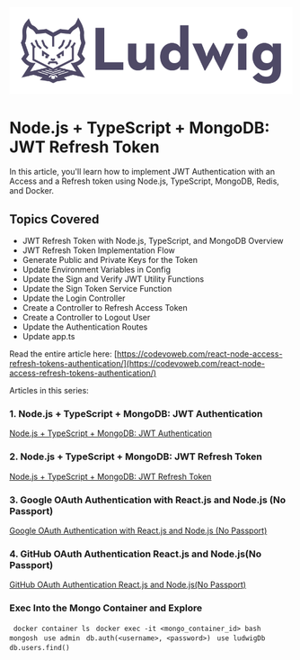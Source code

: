 <img src="/frontend/public/assets/logos/full-logo.svg" />

# Node.js + TypeScript + MongoDB: JWT Refresh Token

In this article, you'll learn how to implement JWT Authentication with an Access and a Refresh token using Node.js, TypeScript, MongoDB, Redis, and Docker.

## Topics Covered

- JWT Refresh Token with Node.js, TypeScript, and MongoDB Overview
- JWT Refresh Token Implementation Flow
- Generate Public and Private Keys for the Token
- Update Environment Variables in Config
- Update the Sign and Verify JWT Utility Functions
- Update the Sign Token Service Function
- Update the Login Controller
- Create a Controller to Refresh Access Token
- Create a Controller to Logout User
- Update the Authentication Routes
- Update app.ts

Read the entire article here: [https://codevoweb.com/react-node-access-refresh-tokens-authentication/](https://codevoweb.com/react-node-access-refresh-tokens-authentication/)

Articles in this series:

### 1. Node.js + TypeScript + MongoDB: JWT Authentication

[Node.js + TypeScript + MongoDB: JWT Authentication](https://codevoweb.com/node-typescript-mongodb-jwt-authentication)

### 2. Node.js + TypeScript + MongoDB: JWT Refresh Token

[Node.js + TypeScript + MongoDB: JWT Refresh Token](https://codevoweb.com/react-node-access-refresh-tokens-authentication)

### 3. Google OAuth Authentication with React.js and Node.js (No Passport)

[Google OAuth Authentication with React.js and Node.js (No Passport)](https://codevoweb.com/react-node-access-refresh-tokens-authentication)

### 4. GitHub OAuth Authentication React.js and Node.js(No Passport)

[GitHub OAuth Authentication React.js and Node.js(No Passport)](https://codevoweb.com/github-oauth-authentication-react-and-node)

### Exec Into the Mongo Container and Explore

` docker container ls`
` docker exec -it <mongo_container_id> bash`
` mongosh`
` use admin`
` db.auth(<username>, <password>)`
` use ludwigDb`
` db.users.find()`
